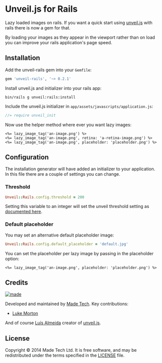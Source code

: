 # Unveil.js for Rails

Lazy loaded images on rails. If you want a quick start using
[unveil.js][unveil-github] with rails there is now a gem for that.

By loading your images as they appear in the viewport rather than on load you
can improve your rails application's page speed.

## Installation

Add the unveil-rails gem into your `Gemfile`:

``` ruby
gem 'unveil-rails', '~> 0.2.1'
```

Install unveil.js and initializer into your rails app:

```
bin/rails g unveil:rails:install
```

Include the unveil.js initializer in `app/assets/javascripts/application.js`:

``` js
//= require unveil_init
```

Now use the helper method where ever you want lazy images:

```erb
<%= lazy_image_tag('an-image.png') %>
<%= lazy_image_tag('an-image.png', retina: 'a-retina-image.png') %>
<%= lazy_image_tag('an-image.png', placeholder: 'placeholder.png') %>
```

## Configuration

The installation generator will have added an initializer to your application.
In this file there are a couple of settings you can change.

### Threshold

``` ruby
Unveil::Rails.config.threshold = 200
```

Setting this variable to an integer will set the unveil threshold setting
as [documented here][unveil-docs].

### Default placeholder

You may set an alternative default placeholder image:

``` ruby
Unveil::Rails.config.default_placeholder = 'default.jpg'
```

You can set the placeholder per lazy image by passing in the placeholder option:

``` erb
<%= lazy_image_tag('an-image.png', placeholder: 'placeholder.png') %>
```

## Credits

[![made](https://s3-eu-west-1.amazonaws.com/made-assets/googleapps/google-apps.png)][made]

Developed and maintained by [Made Tech][made]. Key contributions:

 * [Luke Morton](https://github.com/DrPheltRight)

And of course [Luís Almeida][luis-github] creator of [unveil.js][unveil-github].

## License

Copyright © 2014 Made Tech Ltd. It is free software, and may be
redistributed under the terms specified in the [LICENSE][license] file.

[made]: http://www.madetech.co.uk?ref=github&repo=cf-deploy
[license]: https://github.com/madebymade/cf-deploy/blob/master/LICENSE
[unveil-github]: https://github.com/luis-almeida/unveil
[unveil-docs]: http://luis-almeida.github.io/unveil/
[luis-github]: https://github.com/luis-almeida
